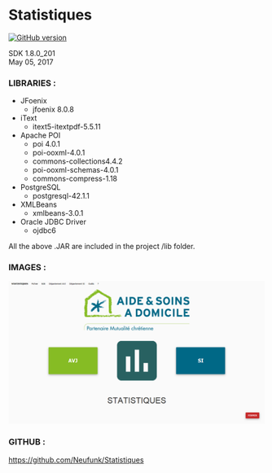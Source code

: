 # Statistiques 

[![GitHub version](https://badge.fury.io/gh/Neufunk%2FStatistiques.svg)](https://badge.fury.io/gh/Neufunk%2FStatistiques)

SDK 1.8.0_201 \
May 05, 2017

### LIBRARIES :

- JFoenix
    - jfoenix 8.0.8
- iText
    - itext5-itextpdf-5.5.11
- Apache POI
     - poi 4.0.1
     - poi-ooxml-4.0.1
     - commons-collections4.4.2
     - poi-ooxml-schemas-4.0.1
     - commons-compress-1.18
- PostgreSQL
    - postgresql-42.1.1
- XMLBeans
    - xmlbeans-3.0.1
 - Oracle JDBC Driver
     - ojdbc6
    
All the above .JAR are included in the project /lib folder.

### IMAGES :

![Home](https://github.com/Neufunk/Statistiques/blob/master/src/resources/img/Capture.PNG)

### GITHUB :

https://github.com/Neufunk/Statistiques
